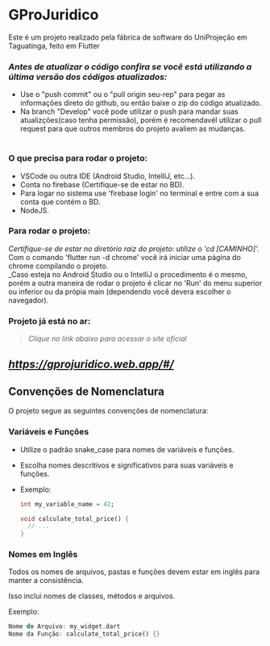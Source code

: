 # GProJuridico

Este é um projeto realizado pela fábrica de software do UniProjeção em Taguatinga, feito em Flutter

### _Antes de atualizar o código confira se você está utilizando a última versão dos códigos atualizados:_<br>

- Use o "push commit" ou o "pull origin seu-rep" para pegar as informações direto do github, ou então baixe o zip do código atualizado.<br>
- Na branch "Develop" você pode utilizar o push para mandar suas atualizções(caso tenha permissão), porém é recomendavél utilizar 
o pull request para que outros membros do projeto avaliem as mudanças.<br><br>

### O que precisa para rodar o projeto:<br>
- VSCode ou outra IDE (Android Studio, IntelliJ, etc...).<br>
- Conta no firebase (Certifique-se de estar no BD).<br>
- Para logar no sistema use 'firebase login' no terminal e entre com a sua conta que contém o BD.<br>
- NodeJS.<br>

### Para rodar o projeto:<br>
_Certifique-se de estar no diretório raiz do projeto: utilize o 'cd [CAMINHO]'._<br>
Com o comando 'flutter run -d chrome' você irá iniciar uma página do chrome compilando o projeto.<br>
_Caso esteja no Android Studio ou o IntelliJ o procedimento é o mesmo, porém a outra maneira de rodar o projeto 
é clicar no 'Run' do menu superior ou inferior ou da própia main (dependendo você devera escolher o navegador).

### Projeto já está no ar:<br>
> _Clique no link abaixo para acessar o site oficial_ <br>

## _https://gprojuridico.web.app/#/_

## Convenções de Nomenclatura

O projeto segue as seguintes convenções de nomenclatura:

### Variáveis e Funções

- Utilize o padrão snake_case para nomes de variáveis e funções.
- Escolha nomes descritivos e significativos para suas variáveis e funções.
- Exemplo:

  ```dart
  int my_variable_name = 42;
  
  void calculate_total_price() {
    // ...
  }

### Nomes em Inglês
Todos os nomes de arquivos, pastas e funções devem estar em inglês para manter a consistência.

Isso inclui nomes de classes, métodos e arquivos.

Exemplo:

```dart
Nome do Arquivo: my_widget.dart
Nome da Função: calculate_total_price() {}